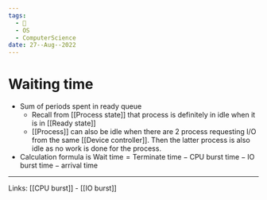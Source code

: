 ```yaml
---
tags:
  - 🌱
  - OS
  - ComputerScience 
date: 27--Aug--2022
---
```


# Waiting time

- Sum of periods spent in ready queue
    - Recall from [[Process state]] that process is definitely in idle when it is in [[Ready state]]
    - [[Process]] can also be idle when there are 2 process requesting I/O from the same [[Device controller]]. Then the latter process is also idle as no work is done for the process.
- Calculation formula is $\text{Wait time} = \text{Terminate time} - \text{CPU burst time} - \text{IO burst time} - \text{arrival time}$

---
Links: [[CPU burst]] - [[IO burst]]